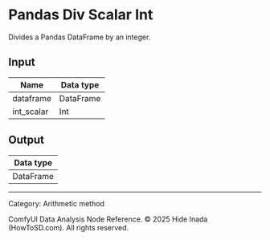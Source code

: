# Pandas Div Scalar Int
Divides a Pandas DataFrame by an integer.

## Input
| Name | Data type |
|---|---|
| dataframe | DataFrame |
| int_scalar | Int |

## Output
| Data type |
|---|
| DataFrame |

<HR>
Category: Arithmetic method

ComfyUI Data Analysis Node Reference. © 2025 Hide Inada (HowToSD.com). All rights reserved.
